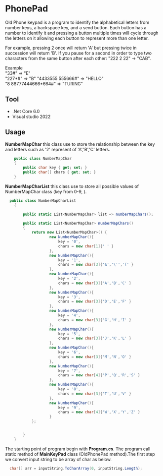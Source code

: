 # PhonePad
 Old Phone keypad is a program to identify the alphabetical letters from number keys, a backspace key, and a send button. Each button has a number to identify it and pressing a button multiple times will cycle through the letters on it allowing each button to represent more than one letter.

For example, pressing 2 once will return 'A' but pressing twice in succession will return 'B'. If you pause for a second in order to type two characters from the same button after each other: "222 2 22" -> "CAB".

Example  
"33#" => "E"  
"227*#" => "B"
"4433555 555666#" => "HELLO"  
"8 88777444666*664#" => "TURING"  

## Tool
* .Net Core 6.0
* Visual studio 2022
## Usage
**NumberMapChar** this class use to store the relationship between the key and letters such as '2' represent of 'A','B','C' letters.
```cs
    public class NumberMapChar
    {
        public char key { get; set; }
        public char[] chars { get; set; }
    }
```
**NumberMapCharList** this class use to store all possible values of NumberMapChar class (key from 0-9, ).
```cs
  public class NumberMapCharList
    {

        public static List<NumberMapChar> list => numberMapChars();

        public static List<NumberMapChar> numberMapChars()
        {
            return new List<NumberMapChar>() {
                    new NumberMapChar(){
                        key = '0',
                        chars = new char[1]{' ' }
                    },
                    new NumberMapChar(){
                        key = '1',
                        chars = new char[3]{'&','\'','(' }
                    },
                    new NumberMapChar(){
                        key = '2',
                        chars = new char[3]{'A','B','C' }
                    },
                    new NumberMapChar(){
                        key = '3',
                        chars = new char[3]{'D','E','F' }
                    },
                    new NumberMapChar(){
                        key = '4',
                        chars = new char[3]{'G','H','I' }
                    },
                    new NumberMapChar(){
                        key = '5',
                        chars = new char[3]{'J','K','L' }
                    },
                    new NumberMapChar(){
                        key = '6',
                        chars = new char[3]{'M','N','O' }
                    },
                    new NumberMapChar(){
                        key = '7',
                        chars = new char[4]{'P','Q','R','S' }
                    },
                    new NumberMapChar(){
                        key = '8',
                        chars = new char[3]{'T','U','V' }
                    },
                    new NumberMapChar(){
                        key = '9',
                        chars = new char[4]{'W','X','Y','Z' }
                    }
            };


        }
    }
```
The starting point of program begin with **Program.cs**. The program call static method of **MainKeyPad** class (OldPhonePad method).The first step we convert input string to be array of char as below.
```cs
  char[] arr = inputString.ToCharArray(0, inputString.Length);
```

